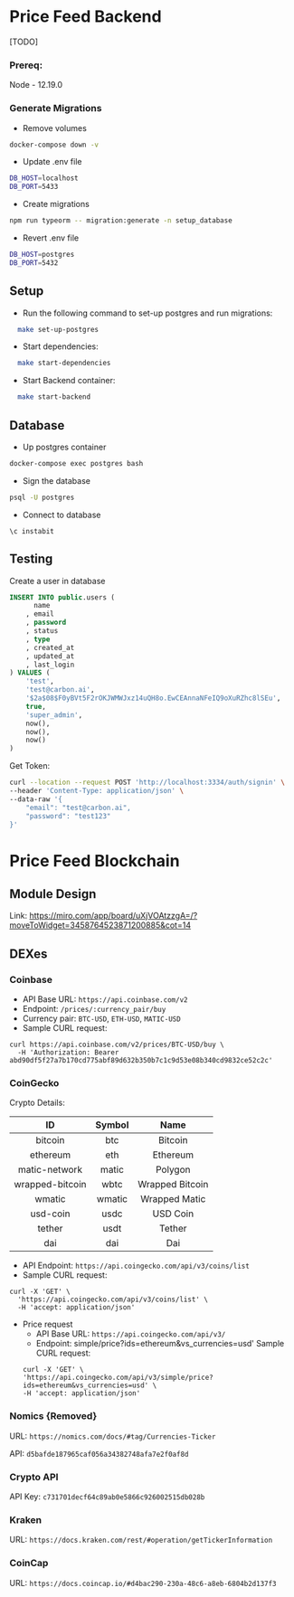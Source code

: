 # Price Feed Backend

[TODO]

### Prereq:
Node - 12.19.0

### Generate Migrations

- Remove volumes
```bash
docker-compose down -v
```

- Update .env file
```bash
DB_HOST=localhost
DB_PORT=5433
```

- Create migrations
```bash
npm run typeorm -- migration:generate -n setup_database
```

- Revert .env file
```bash
DB_HOST=postgres
DB_PORT=5432
```

## Setup

- Run the following command to set-up postgres and run migrations:

```sh
  make set-up-postgres
```

- Start dependencies:

```sh
  make start-dependencies
```

- Start Backend container:

```sh
  make start-backend
```

## Database

- Up postgres container
```bash
docker-compose exec postgres bash
```

- Sign the database
```bash
psql -U postgres
```

- Connect to database
```
\c instabit
```

## Testing

Create a user in database

```sql
INSERT INTO public.users (
      name
    , email
    , password
    , status
    , type
    , created_at
    , updated_at
    , last_login
) VALUES (
    'test',
    'test@carbon.ai',
    '$2a$08$F0yBVt5F2rOKJWMWJxz14uQH8o.EwCEAnnaNFeIQ9oXuRZhc8lSEu',
    true,
    'super_admin',
    now(),
    now(),
    now()
)
```

Get Token:

```bash
curl --location --request POST 'http://localhost:3334/auth/signin' \
--header 'Content-Type: application/json' \
--data-raw '{
    "email": "test@carbon.ai",
    "password": "test123"
}'
```


# Price Feed Blockchain

## Module Design

Link: https://miro.com/app/board/uXjVOAtzzgA=/?moveToWidget=3458764523871200885&cot=14

## DEXes

### Coinbase

- API Base URL: `https://api.coinbase.com/v2`
- Endpoint: `/prices/:currency_pair/buy`
- Currency pair: `BTC-USD`, `ETH-USD`, `MATIC-USD`
- Sample CURL request:

```
curl https://api.coinbase.com/v2/prices/BTC-USD/buy \
  -H 'Authorization: Bearer abd90df5f27a7b170cd775abf89d632b350b7c1c9d53e08b340cd9832ce52c2c'
```

### CoinGecko

Crypto Details:

 | ID              | Symbol  | Name            |
 | :-------------: |:-------:| :--------------:|
 | bitcoin         | btc     | Bitcoin         |
 | ethereum        | eth     | Ethereum        |
 | matic-network   | matic   | Polygon         |
 | wrapped-bitcoin | wbtc    | Wrapped Bitcoin |
 | wmatic          | wmatic  | Wrapped Matic   |
 | usd-coin        | usdc    | USD Coin        |
 | tether          | usdt    | Tether          |
 | dai             | dai     | Dai             |

- API Endpoint: `https://api.coingecko.com/api/v3/coins/list`
- Sample CURL request:
```
curl -X 'GET' \                                               
  'https://api.coingecko.com/api/v3/coins/list' \
  -H 'accept: application/json'

```
- Price request
  * API Base URL: `https://api.coingecko.com/api/v3/`
  * Endpoint: simple/price?ids=ethereum&vs_currencies=usd'
  Sample CURL request:
  ```
  curl -X 'GET' \
  'https://api.coingecko.com/api/v3/simple/price?ids=ethereum&vs_currencies=usd' \
  -H 'accept: application/json'
  ```

### Nomics {Removed}
URL: `https://nomics.com/docs/#tag/Currencies-Ticker`

API: `d5bafde187965caf056a34382748afa7e2f0af8d`

### Crypto API
API Key: `c731701decf64c89ab0e5866c926002515db028b`


### Kraken
URL: `https://docs.kraken.com/rest/#operation/getTickerInformation`

### CoinCap
URL: `https://docs.coincap.io/#d4bac290-230a-48c6-a8eb-6804b2d137f3`

